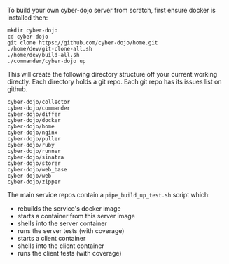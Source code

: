 
To build your own cyber-dojo server from scratch, first ensure docker is installed then:

```
mkdir cyber-dojo
cd cyber-dojo
git clone https://github.com/cyber-dojo/home.git
./home/dev/git-clone-all.sh
./home/dev/build-all.sh
./commander/cyber-dojo up
```

This will create the following directory structure off your current working directly.
Each directory holds a git repo. Each git repo has its issues list on github.
```
cyber-dojo/collector
cyber-dojo/commander
cyber-dojo/differ
cyber-dojo/docker
cyber-dojo/home
cyber-dojo/nginx
cyber-dojo/puller
cyber-dojo/ruby
cyber-dojo/runner
cyber-dojo/sinatra
cyber-dojo/storer
cyber-dojo/web_base
cyber-dojo/web
cyber-dojo/zipper
```

The main service repos contain a `pipe_build_up_test.sh` script which:
- rebuilds the service's docker image
- starts a container from this server image
- shells into the server container
- runs the server tests (with coverage)
- starts a client container
- shells into the client container
- runs the client tests (with coverage)
